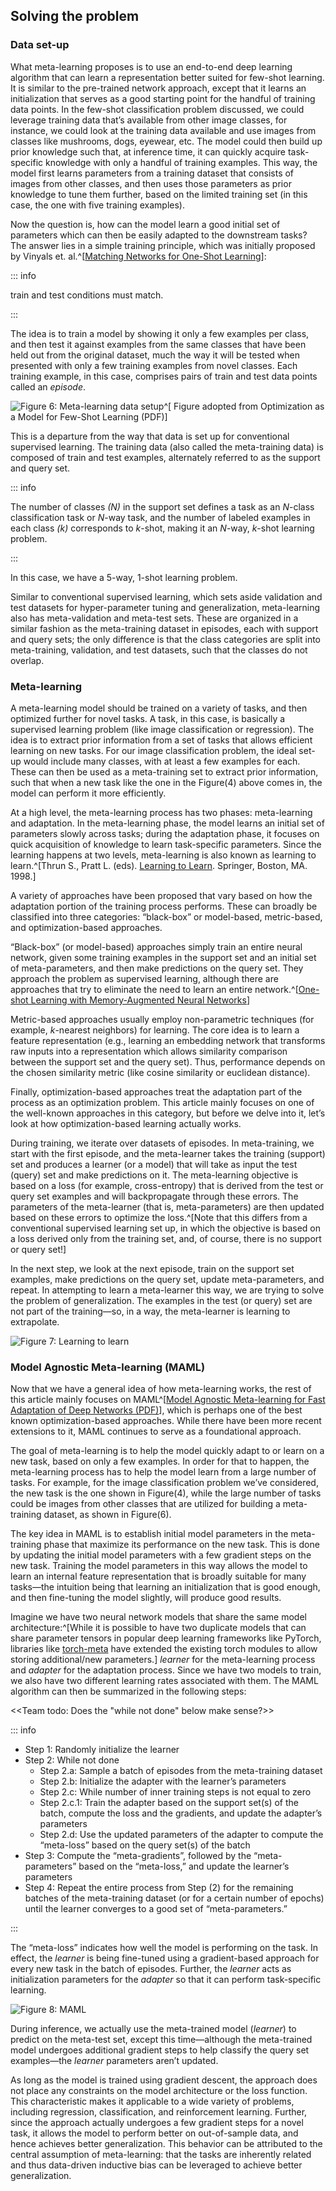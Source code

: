 ## Solving the problem

### Data set-up

What meta-learning proposes is to use an end-to-end deep learning algorithm that can learn a representation better suited for few-shot learning. 
It is similar to the pre-trained network approach, except that it learns an initialization that serves as a good starting point for the handful of 
training data points. In the few-shot classification problem  discussed, we could leverage training data that’s available from other image 
classes, for instance, we could look at the training data available and use images from classes like mushrooms, dogs, eyewear, etc. The model 
could then build up prior knowledge such that, at inference time, it can quickly acquire task-specific knowledge with only a handful of training 
examples.  This way, the model first learns parameters from a training dataset that consists of images from other classes, and then uses those 
parameters as prior knowledge to tune them further, based on the limited training set (in this case, the one with five training examples). 

Now the question is, how can the model learn a good initial set of parameters which can then be easily adapted to the downstream tasks? 
The answer lies in a simple training principle, which was initially proposed by Vinyals et. al.^[[Matching Networks for One-Shot Learning](https://arxiv.org/abs/1606.04080)]:

::: info

train and test conditions must match.

::: 

The idea is to train a model by showing it only a few examples per class, and then test it against examples from the same classes that have been 
held out from the original dataset, much the way it will be tested when presented with only a few training examples from novel classes. Each 
training example, in this case, comprises pairs of train and test data points called an *episode*.

![Figure 6: Meta-learning data setup^[ Figure adopted from [Optimization as a Model for Few-Shot Learning (PDF)](https://openreview.net/pdf?id=rJY0-Kcll)]](out/figures/6.png)

This is a departure from the way that data is set up for conventional supervised learning. The training data (also called the meta-training data) 
is composed of train and test examples, alternately referred to as the support and query set.

::: info

The number of classes *(N)* in the support set defines a task as an *N*-class classification task or *N*-way task, and the number of labeled 
examples in each class *(k)* corresponds to *k*-shot, making it an *N*-way, *k*-shot learning problem.

:::

In this case, we have a 5-way, 1-shot learning problem. 

Similar to conventional supervised learning, which sets aside validation and test datasets for hyper-parameter tuning and generalization, 
meta-learning also has meta-validation and meta-test sets. These are organized in a similar fashion as the meta-training dataset in episodes, 
each with support and query sets; the only difference is that the class categories are split into meta-training, validation, and test datasets, 
such that the classes do not overlap.

### Meta-learning

A meta-learning model should be trained on a variety of tasks, and then optimized further for novel tasks. A task, in this case, is basically a 
supervised learning problem (like image classification or regression). The idea is to extract prior information from a set of tasks that allows 
efficient learning on new tasks. For our image classification problem, the ideal set-up would include many classes, with at least a few examples 
for each. These can then be used as a meta-training set to extract prior information, such that when a new task like the one in the Figure(4) 
above comes in, the model can perform it more efficiently.

At a high level, the meta-learning process has two phases: meta-learning and adaptation. In the meta-learning phase, the model learns an initial 
set of parameters slowly across tasks; during the adaptation phase, it focuses on quick acquisition of knowledge to learn task-specific 
parameters. Since the learning happens at two levels, meta-learning is also known as learning to learn.^[Thrun S., Pratt L. (eds). [Learning to Learn](https://link.springer.com/chapter/10.1007/978-1-4615-5529-2_1). Springer, Boston, MA. 1998.] 

A variety of approaches have been proposed that vary based on how the adaptation portion of the training process performs. These can broadly be classified into three categories: “black-box” or model-based, metric-based, and optimization-based approaches. 

“Black-box” (or model-based) approaches simply train an entire neural network, given some training examples in the support set and an initial 
set of meta-parameters, and then make predictions on the query set. They approach the problem as supervised learning, although there are 
approaches that try to eliminate the need to learn an entire network.^[[One-shot Learning with Memory-Augmented Neural Networks](https://link.springer.com/chapter/10.1007/978-1-4615-5529-2_1)]

Metric-based approaches usually employ non-parametric techniques (for example, *k*-nearest neighbors) for learning. The core idea is to learn a 
feature representation (e.g.,  learning an embedding network that transforms raw inputs into a representation which allows similarity comparison 
between the support set and the query set). Thus, performance depends on the chosen similarity metric (like cosine similarity or euclidean 
distance).

Finally, optimization-based approaches treat the adaptation part of the process as an optimization problem. This article mainly focuses on one of 
the well-known approaches in this category, but before we delve into it, let’s look at how optimization-based learning actually works.

During training, we iterate over datasets of episodes. In meta-training, we start with the first episode, and the meta-learner takes the training 
(support) set and produces a learner (or a model) that will take as input the test (query) set and make predictions on it. The meta-learning 
objective is based on a loss (for example, cross-entropy) that is derived from the test or query set examples and will backpropagate through these 
errors. The parameters of the meta-learner (that is, meta-parameters) are then updated based on these errors to optimize the loss.^[Note that this 
differs from a conventional supervised learning set up, in which the objective is based on a loss derived only from the training set, and, of 
course, there is no support or query set!]

In the next step, we look at the next episode, train on the support set examples, make predictions on the query set, update meta-parameters, and 
repeat. In attempting to learn a meta-learner this way, we are trying to solve the problem of generalization. The examples in the test (or query) 
set are not part of the training—so, in a way, the meta-learner is learning to extrapolate.

![Figure 7: Learning to learn](out/figures/7.png)

### Model Agnostic Meta-learning (MAML)

Now that we have a general idea of how meta-learning works, the rest of this article mainly focuses on MAML^[[Model Agnostic Meta-learning for Fast Adaptation of Deep Networks (PDF)](https://arxiv.org/pdf/1703.03400.pdf)], which is perhaps one of the best known optimization-based approaches. 
While there have been more recent extensions to it, MAML continues to serve as a foundational approach. 

The goal of meta-learning is to help the model quickly adapt to or learn on a new task, based on only a few examples. In order for that to happen, 
the meta-learning process has to help the model learn from a large number of tasks.  For example, for the image classification problem we’ve 
considered, the new task is the one shown in Figure(4), while the large number of tasks could be images from other classes that are utilized for 
building a meta-training dataset, as shown in Figure(6).

The key idea in MAML is to establish initial model parameters in the meta-training phase that maximize its performance on the new task. This is 
done by updating the initial model parameters with a few gradient steps on the new task. Training the model parameters in this way allows the 
model to learn an internal feature representation that is broadly suitable for many tasks—the intuition being that learning an initialization that 
is good enough, and then fine-tuning the model slightly, will produce good results.

Imagine we have two neural network models that share the same model architecture:^[While it is possible to have two duplicate models that can 
share parameter tensors in popular deep learning frameworks like PyTorch, libraries like [torch-meta](https://github.com/tristandeleu/pytorch-meta)
 have extended the existing torch modules to allow storing additional/new parameters.] *learner* for the meta-learning process and *adapter* for 
the adaptation process. Since we have two models to train, we also have two different learning rates associated with them. The MAML algorithm can 
then be summarized in the following steps:

<<Team todo: Does the "while not done" below make sense?>>

::: info

- Step 1: Randomly initialize the learner
- Step 2: While not done
	- Step 2.a: Sample a batch of episodes from the meta-training dataset
	- Step 2.b: Initialize the adapter with the learner’s parameters
	- Step 2.c: While number of inner training steps is not equal to zero
	- Step 2.c.1: Train the adapter based on the support set(s) of the batch, compute the loss and the gradients, and update the adapter’s parameters
	- Step 2.d: Use the updated parameters of the adapter to compute the “meta-loss” based on the query set(s) of the batch
- Step 3: Compute the “meta-gradients”, followed by the “meta-parameters” based on the “meta-loss,” and update the learner’s parameters
- Step 4: Repeat the entire process from Step (2) for the remaining batches of the meta-training dataset (or for a certain number of epochs) until the learner converges to a good set of “meta-parameters.”

:::

The “meta-loss” indicates how well the model is performing on the task. In effect, the *learner* is being fine-tuned using a gradient-based 
approach for every new task in the batch of episodes. Further, the *learner* acts as initialization parameters for the *adapter* so that it can 
perform task-specific learning.

![Figure 8: MAML](out/figures/8.png)

During inference, we actually use the meta-trained model (*learner*) to predict on the meta-test set, except this time—although the meta-trained 
model undergoes additional gradient steps to help classify the query set examples—the *learner* parameters aren’t updated.

As long as the model is trained using gradient descent, the approach does not place any constraints on the model architecture or the loss 
function. This characteristic makes it applicable to a wide variety of problems, including regression, classification, and reinforcement learning. 
Further, since the approach actually undergoes a few gradient steps for a novel task, it allows the model to perform better on out-of-sample data, 
and hence achieves better generalization. This behavior can be attributed to the central assumption of meta-learning: that the tasks are 
inherently related and thus data-driven inductive bias can be leveraged to achieve better generalization.
 





 

